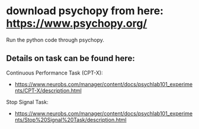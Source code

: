# download psychopy from here: https://www.psychopy.org/

Run the python code through psychopy. 

## Details on task can be found here: 

Continuous Performance Task (CPT-X):
- https://www.neurobs.com/manager/content/docs/psychlab101_experiments/CPT-X/description.html

Stop Signal Task: 
- https://www.neurobs.com/manager/content/docs/psychlab101_experiments/Stop%20Signal%20Task/description.html

